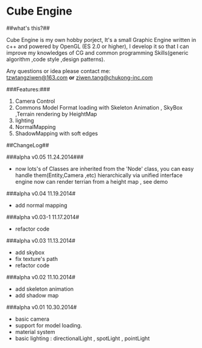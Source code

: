 Cube Engine
===================
##what's this?##

Cube Engine is my own hobby porject, It's a small Graphic Engine written in c++ and powered by OpenGL (ES 2.0 or higher), I develop it so that I can improve my knowledges of CG and common programming Skills(generic algorithm ,code style ,design patterns).

Any questions or idea please contact me: <br> tzwtangziwen@163.com <b>or</b> ziwen.tang@chukong-inc.com

###Features:###
1. Camera Control
2. Commons Model Format loading with Skeleton Animation , SkyBox ,Terrain rendering by HeightMap
3. lighting
4. NormalMapping
5. ShadowMapping with soft edges


##ChangeLog##

###alpha v0.05 11.24.2014###
* now lots's of Classes are inherited from the 'Node' class, you can easy handle them(Entity,Camera ,etc) hierarchically via unified interface  
engine now can render terrian from a height map , see demo

###alpha v0.04 11.19.2014#
* add normal mapping

###alpha v0.03-1 11.17.2014#
* refactor code

###alpha v0.03 11.13.2014#
* add skybox
* fix texture's path 
* refactor code

###alpha v0.02 11.10.2014#
* add skeleton animation
* add shadow map

###alpha v0.01 10.30.2014#
* basic camera
* support for model loading.
* material system
* basic lighting : directionalLight , spotLight , pointLight
